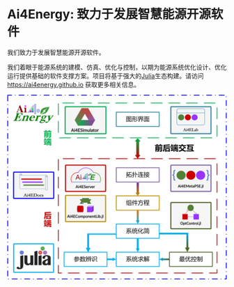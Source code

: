 # Ai4Energy: 致力于发展智慧能源开源软件

我们致力于发展智慧能源开源软件。

我们着眼于能源系统的建模、仿真、优化与控制，以期为能源系统优化设计、优化运行提供基础的软件支撑方案。项目将基于强大的[Julia](https://julialang.org/)生态构建。请访问 <https://ai4energy.github.io> 获取更多相关信息。

<div align=center><img src="framework.png"></div>